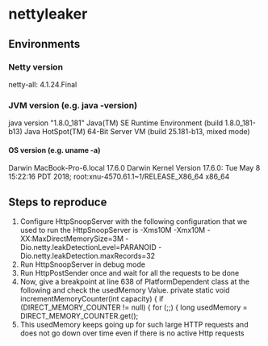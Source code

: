 # nettyleaker

## Environments
### Netty version
netty-all: 4.1.24.Final

### JVM version (e.g. java -version)
java version "1.8.0_181"
Java(TM) SE Runtime Environment (build 1.8.0_181-b13)
Java HotSpot(TM) 64-Bit Server VM (build 25.181-b13, mixed mode)

#### OS version (e.g. uname -a)
Darwin MacBook-Pro-6.local 17.6.0 Darwin Kernel Version 17.6.0: Tue May 8 15:22:16 PDT 2018; root:xnu-4570.61.1~1/RELEASE_X86_64 x86_64

## Steps to reproduce

1. Configure HttpSnoopServer with the following
configuration that we used to run the HttpSnoopServer is
    -Xms10M
    -Xmx10M
    -XX:MaxDirectMemorySize=3M
    -Dio.netty.leakDetectionLevel=PARANOID
    -Dio.netty.leakDetection.maxRecords=32
2. Run HttpSnoopServer in debug mode
3. Run HttpPostSender once and wait for all the requests to be done
4. Now, give a breakpoint at line 638 of PlatformDependent class at the following and check the usedMemory Value.
    private static void incrementMemoryCounter(int capacity) {
        if (DIRECT_MEMORY_COUNTER != null) {
            for (;;) {
                long usedMemory = DIRECT_MEMORY_COUNTER.get();
5. This usedMemory keeps going up for such large HTTP requests and does not go down over time even if there is no active Http requests


